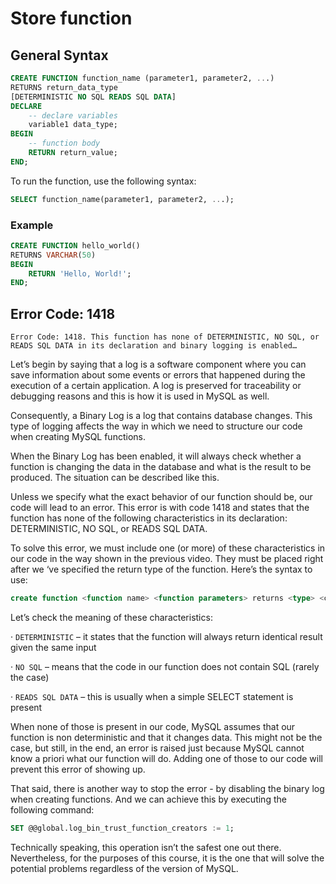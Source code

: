 # Store function

## General Syntax

```sql
CREATE FUNCTION function_name (parameter1, parameter2, ...)
RETURNS return_data_type
[DETERMINISTIC NO SQL READS SQL DATA]
DECLARE
    -- declare variables
    variable1 data_type;
BEGIN
    -- function body
    RETURN return_value;
END;
```

To run the function, use the following syntax:

```sql
SELECT function_name(parameter1, parameter2, ...);
```

### Example

```sql
CREATE FUNCTION hello_world()
RETURNS VARCHAR(50)
BEGIN
    RETURN 'Hello, World!';
END;
```

## Error Code: 1418

```error
Error Code: 1418. This function has none of DETERMINISTIC, NO SQL, or READS SQL DATA in its declaration and binary logging is enabled…
```

Let’s begin by saying that a log is a software component where you can save information about some events or errors that happened during the execution of a certain application. A log is preserved for traceability or debugging reasons and this is how it is used in MySQL as well.

Consequently, a Binary Log is a log that contains database changes. This type of logging affects the way in which we need to structure our code when creating MySQL functions.

When the Binary Log has been enabled, it will always check whether a function is changing the data in the database and what is the result to be produced. The situation can be described like this.

Unless we specify what the exact behavior of our function should be, our code will lead to an error. This error is with code 1418 and states that the function has none of the following characteristics in its declaration: DETERMINISTIC, NO SQL, or READS SQL DATA.

To solve this error, we must include one (or more) of these characteristics in our code in the way shown in the previous video. They must be placed right after we ‘ve specified the return type of the function. Here’s the syntax to use:

```sql
create function <function name> <function parameters> returns <type> <characteristics> …

```

Let’s check the meaning of these characteristics:

· `DETERMINISTIC` – it states that the function will always return identical result given the same input

· `NO SQL` – means that the code in our function does not contain SQL (rarely the case)

· `READS SQL DATA` – this is usually when a simple SELECT statement is present

When none of those is present in our code, MySQL assumes that our function is non deterministic and that it changes data. This might not be the case, but still, in the end, an error is raised just because MySQL cannot know a priori what our function will do. Adding one of those to our code will prevent this error of showing up.

That said, there is another way to stop the error - by disabling the binary log when creating functions. And we can achieve this by executing the following command:

```sql
SET @@global.log_bin_trust_function_creators := 1;
```

Technically speaking, this operation isn’t the safest one out there. Nevertheless, for the purposes of this course, it is the one that will solve the potential problems regardless of the version of MySQL.
